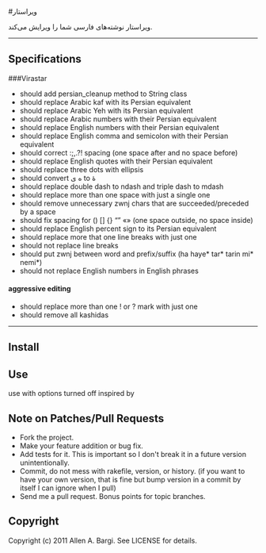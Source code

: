 #ویراستار

ویراستار نوشته‌های فارسی شما را ویرایش می‌کند.

-----
## Specifications

###Virastar
* should add persian_cleanup method to String class
* should replace Arabic kaf with its Persian equivalent
* should replace Arabic Yeh with its Persian equivalent
* should replace Arabic numbers with their Persian equivalent
* should replace English numbers with their Persian equivalent
* should replace English comma and semicolon with their Persian equivalent
* should correct :;,.?! spacing (one space after and no space before)
* should replace English quotes with their Persian equivalent
* should replace three dots with ellipsis
* should convert ه ی to هٔ
* should replace double dash to ndash and triple dash to mdash
* should replace more than one space with just a single one
* should remove unnecessary zwnj chars that are succeeded/preceded by a space
* should fix spacing for () [] {}  “” «» (one space outside, no space inside)
* should replace English percent sign to its Persian equivalent
* should replace more that one line breaks with just one
* should not replace line breaks
* should put zwnj between word and prefix/suffix (ha haye* tar* tarin mi* nemi*)
* should not replace English numbers in English phrases
  
#### aggressive editing
  * should replace more than one ! or ? mark with just one
  * should remove all kashidas
  
-----
## Install
## Use
use with options turned off
inspired by


## Note on Patches/Pull Requests
 
* Fork the project.
* Make your feature addition or bug fix.
* Add tests for it. This is important so I don't break it in a
  future version unintentionally.
* Commit, do not mess with rakefile, version, or history.
  (if you want to have your own version, that is fine but bump version in a commit by itself I can ignore when I pull)
* Send me a pull request. Bonus points for topic branches.

## Copyright

Copyright (c) 2011 Allen A. Bargi. See LICENSE for details.